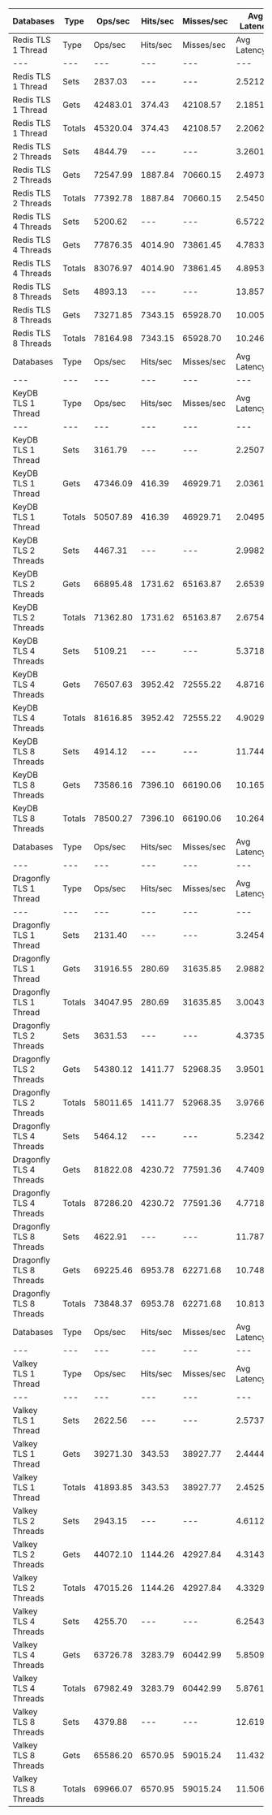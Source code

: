 | Databases | Type | Ops/sec | Hits/sec | Misses/sec | Avg Latency | p50 Latency | p99 Latency | p99.9 Latency | KB/sec |
| --- | --- | --- | --- | --- | --- | --- | --- | --- | --- |
| Redis TLS 1 Thread | Type | Ops/sec | Hits/sec | Misses/sec | Avg Latency | p50 Latency | p99 Latency | p99.9 Latency | KB/sec |
| --- | --- | --- | --- | --- | --- | --- | --- | --- | --- |
Redis TLS 1 Thread | Sets | 2837.03 | --- | --- | 2.52122 | 2.12700 | 3.82300 | 135.16700 | 1551.06 |
Redis TLS 1 Thread | Gets | 42483.01 | 374.43 | 42108.57 | 2.18519 | 2.12700 | 3.61500 | 6.52700 | 1841.21 |
Redis TLS 1 Thread | Totals | 45320.04 | 374.43 | 42108.57 | 2.20623 | 2.12700 | 3.63100 | 6.71900 | 3392.27 |
Redis TLS 2 Threads | Sets | 4844.79 | --- | --- | 3.26011 | 2.20700 | 6.65500 | 286.71900 | 2648.74 |
Redis TLS 2 Threads | Gets | 72547.99 | 1887.84 | 70660.15 | 2.49733 | 2.19100 | 6.36700 | 8.44700 | 3772.12 |
Redis TLS 2 Threads | Totals | 77392.78 | 1887.84 | 70660.15 | 2.54508 | 2.19100 | 6.36700 | 8.70300 | 6420.86 |
Redis TLS 4 Threads | Sets | 5200.62 | --- | --- | 6.57224 | 4.70300 | 11.32700 | 651.26300 | 2843.29 |
Redis TLS 4 Threads | Gets | 77876.35 | 4014.90 | 73861.45 | 4.78335 | 4.67100 | 10.75100 | 13.82300 | 5049.21 |
Redis TLS 4 Threads | Totals | 83076.97 | 4014.90 | 73861.45 | 4.89533 | 4.67100 | 10.75100 | 14.14300 | 7892.49 |
Redis TLS 8 Threads | Sets | 4893.13 | --- | --- | 13.85773 | 9.72700 | 23.93500 | 1409.02300 | 2675.17 |
Redis TLS 8 Threads | Gets | 73271.85 | 7343.15 | 65928.70 | 10.00586 | 9.72700 | 22.78300 | 30.07900 | 6543.93 |
Redis TLS 8 Threads | Totals | 78164.98 | 7343.15 | 65928.70 | 10.24699 | 9.72700 | 22.78300 | 30.71900 | 9219.10 |
| Databases | Type | Ops/sec | Hits/sec | Misses/sec | Avg Latency | p50 Latency | p99 Latency | p99.9 Latency | KB/sec |
| --- | --- | --- | --- | --- | --- | --- | --- | --- | --- |
| KeyDB TLS 1 Thread | Type | Ops/sec | Hits/sec | Misses/sec | Avg Latency | p50 Latency | p99 Latency | p99.9 Latency | KB/sec |
| --- | --- | --- | --- | --- | --- | --- | --- | --- | --- |
KeyDB TLS 1 Thread | Sets | 3161.79 | --- | --- | 2.25077 | 2.03900 | 3.24700 | 84.99100 | 1728.61 |
KeyDB TLS 1 Thread | Gets | 47346.09 | 416.39 | 46929.71 | 2.03615 | 2.03100 | 3.13500 | 3.51900 | 2051.52 |
KeyDB TLS 1 Thread | Totals | 50507.89 | 416.39 | 46929.71 | 2.04958 | 2.03100 | 3.15100 | 3.55100 | 3780.14 |
KeyDB TLS 2 Threads | Sets | 4467.31 | --- | --- | 2.99824 | 2.35100 | 8.38300 | 147.45500 | 2442.37 |
KeyDB TLS 2 Threads | Gets | 66895.48 | 1731.62 | 65163.87 | 2.65392 | 2.33500 | 7.67900 | 11.77500 | 3473.62 |
KeyDB TLS 2 Threads | Totals | 71362.80 | 1731.62 | 65163.87 | 2.67547 | 2.33500 | 7.71100 | 12.03100 | 5915.99 |
KeyDB TLS 4 Threads | Sets | 5109.21 | --- | --- | 5.37184 | 4.60700 | 12.79900 | 211.96700 | 2793.31 |
KeyDB TLS 4 Threads | Gets | 76507.63 | 3952.42 | 72555.22 | 4.87161 | 4.60700 | 12.09500 | 16.51100 | 4964.53 |
KeyDB TLS 4 Threads | Totals | 81616.85 | 3952.42 | 72555.22 | 4.90292 | 4.60700 | 12.09500 | 17.27900 | 7757.84 |
KeyDB TLS 8 Threads | Sets | 4914.12 | --- | --- | 11.74442 | 9.66300 | 25.47100 | 671.74300 | 2686.65 |
KeyDB TLS 8 Threads | Gets | 73586.16 | 7396.10 | 66190.06 | 10.16590 | 9.66300 | 24.31900 | 31.23100 | 6582.79 |
KeyDB TLS 8 Threads | Totals | 78500.27 | 7396.10 | 66190.06 | 10.26471 | 9.66300 | 24.31900 | 31.87100 | 9269.44 |
| Databases | Type | Ops/sec | Hits/sec | Misses/sec | Avg Latency | p50 Latency | p99 Latency | p99.9 Latency | KB/sec |
| --- | --- | --- | --- | --- | --- | --- | --- | --- | --- |
| Dragonfly TLS 1 Thread | Type | Ops/sec | Hits/sec | Misses/sec | Avg Latency | p50 Latency | p99 Latency | p99.9 Latency | KB/sec |
| --- | --- | --- | --- | --- | --- | --- | --- | --- | --- |
Dragonfly TLS 1 Thread | Sets | 2131.40 | --- | --- | 3.24549 | 2.94300 | 6.71900 | 107.00700 | 1165.28 |
Dragonfly TLS 1 Thread | Gets | 31916.55 | 280.69 | 31635.85 | 2.98824 | 2.94300 | 6.59100 | 7.13500 | 1382.96 |
Dragonfly TLS 1 Thread | Totals | 34047.95 | 280.69 | 31635.85 | 3.00434 | 2.94300 | 6.59100 | 7.16700 | 2548.23 |
Dragonfly TLS 2 Threads | Sets | 3631.53 | --- | --- | 4.37350 | 3.88700 | 9.15100 | 161.79100 | 1985.43 |
Dragonfly TLS 2 Threads | Gets | 54380.12 | 1411.77 | 52968.35 | 3.95019 | 3.88700 | 8.89500 | 10.49500 | 2825.82 |
Dragonfly TLS 2 Threads | Totals | 58011.65 | 1411.77 | 52968.35 | 3.97669 | 3.88700 | 8.89500 | 10.62300 | 4811.25 |
Dragonfly TLS 4 Threads | Sets | 5464.12 | --- | --- | 5.23422 | 4.89500 | 11.07100 | 192.51100 | 2987.35 |
Dragonfly TLS 4 Threads | Gets | 81822.08 | 4230.72 | 77591.36 | 4.74093 | 4.86300 | 10.68700 | 13.75900 | 5311.27 |
Dragonfly TLS 4 Threads | Totals | 87286.20 | 4230.72 | 77591.36 | 4.77181 | 4.86300 | 10.68700 | 14.14300 | 8298.61 |
Dragonfly TLS 8 Threads | Sets | 4622.91 | --- | --- | 11.78702 | 11.00700 | 27.13500 | 446.46300 | 2527.44 |
Dragonfly TLS 8 Threads | Gets | 69225.46 | 6953.78 | 62271.68 | 10.74827 | 10.94300 | 25.85500 | 35.32700 | 6190.67 |
Dragonfly TLS 8 Threads | Totals | 73848.37 | 6953.78 | 62271.68 | 10.81329 | 10.94300 | 25.98300 | 37.11900 | 8718.11 |
| Databases | Type | Ops/sec | Hits/sec | Misses/sec | Avg Latency | p50 Latency | p99 Latency | p99.9 Latency | KB/sec |
| --- | --- | --- | --- | --- | --- | --- | --- | --- | --- |
| Valkey TLS 1 Thread | Type | Ops/sec | Hits/sec | Misses/sec | Avg Latency | p50 Latency | p99 Latency | p99.9 Latency | KB/sec |
| --- | --- | --- | --- | --- | --- | --- | --- | --- | --- |
Valkey TLS 1 Thread | Sets | 2622.56 | --- | --- | 2.57375 | 2.03900 | 6.59100 | 50.94300 | 1433.80 |
Valkey TLS 1 Thread | Gets | 39271.30 | 343.53 | 38927.77 | 2.44443 | 2.03100 | 6.30300 | 8.15900 | 1700.71 |
Valkey TLS 1 Thread | Totals | 41893.85 | 343.53 | 38927.77 | 2.45253 | 2.03100 | 6.33500 | 8.89500 | 3134.51 |
Valkey TLS 2 Threads | Sets | 2943.15 | --- | --- | 4.61127 | 4.22300 | 10.55900 | 123.39100 | 1609.08 |
Valkey TLS 2 Threads | Gets | 44072.10 | 1144.26 | 42927.84 | 4.31436 | 4.19100 | 10.11100 | 13.11900 | 2290.22 |
Valkey TLS 2 Threads | Totals | 47015.26 | 1144.26 | 42927.84 | 4.33294 | 4.19100 | 10.17500 | 13.43900 | 3899.30 |
Valkey TLS 4 Threads | Sets | 4255.70 | --- | --- | 6.25433 | 5.63100 | 11.77500 | 195.58300 | 2326.68 |
Valkey TLS 4 Threads | Gets | 63726.78 | 3283.79 | 60442.99 | 5.85093 | 5.59900 | 11.13500 | 16.63900 | 4130.98 |
Valkey TLS 4 Threads | Totals | 67982.49 | 3283.79 | 60442.99 | 5.87619 | 5.63100 | 11.19900 | 17.15100 | 6457.66 |
Valkey TLS 8 Threads | Sets | 4379.88 | --- | --- | 12.61963 | 11.26300 | 20.60700 | 501.75900 | 2394.57 |
Valkey TLS 8 Threads | Gets | 65586.20 | 6570.95 | 59015.24 | 11.43229 | 11.26300 | 19.83900 | 26.49500 | 5856.54 |
Valkey TLS 8 Threads | Totals | 69966.07 | 6570.95 | 59015.24 | 11.50662 | 11.26300 | 19.83900 | 27.00700 | 8251.11 |
